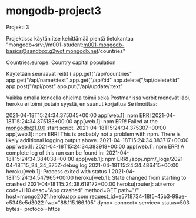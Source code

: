 # mongodb-project3
Projekti 3

Projektissa käytän itse kehittämää pientä tietokantaa "mongodb+srv://m001-student:m001-mongodb-basics@sandbox.g2wot.mongodb.net/countries"

Countries.europe: 
Country
capital
population

Käytetään seuraavat reitit (
app.get("/api/countries"
app.get("/api/name/:text"
app.get("/api/:id"
app.delete("/api/delete/:id"
app.post("/api/post"
app.put("/api/update/:text"


Vaikka omalla koneella ohjelma toimii sekä Postmanissa verbit menevät läpi, heroku ei toimi jostain syystä, en saanut korjattua
Se ilmoittaa:

2021-04-18T15:24:34.375045+00:00 app[web.1]: npm ERR! 
2021-04-18T15:24:34.375183+00:00 app[web.1]: npm ERR! Failed at the mongodb@1.0.0 start script.
2021-04-18T15:24:34.375307+00:00 app[web.1]: npm ERR! This is probably not a problem with npm. There is likely additional logging output above.
2021-04-18T15:24:34.383717+00:00 app[web.1]: 
2021-04-18T15:24:34.383918+00:00 app[web.1]: npm ERR! A complete log of this run can be found in:
2021-04-18T15:24:34.384038+00:00 app[web.1]: npm ERR!     /app/.npm/_logs/2021-04-18T15_24_34_375Z-debug.log
2021-04-18T15:24:34.486415+00:00 heroku[web.1]: Process exited with status 1
2021-04-18T15:24:34.547965+00:00 heroku[web.1]: State changed from starting to crashed
2021-04-18T15:24:38.619172+00:00 heroku[router]: at=error code=H10 desc="App crashed" method=GET path="/" host=mongo2021.herokuapp.com request_id=e5718734-18f5-45b3-99ae-c5346e5d3022 fwd="88.115.166.105" dyno= connect= service= status=503 bytes= protocol=https
